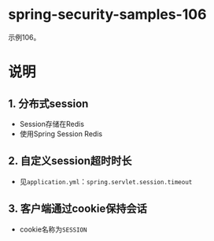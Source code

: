# spring-security-samples-106
示例106。

# 说明
## 1. 分布式session
  - Session存储在Redis
  - 使用Spring Session Redis


## 2. 自定义session超时时长
  - 见`application.yml`：`spring.servlet.session.timeout`


## 3. 客户端通过cookie保持会话
  - cookie名称为`SESSION`